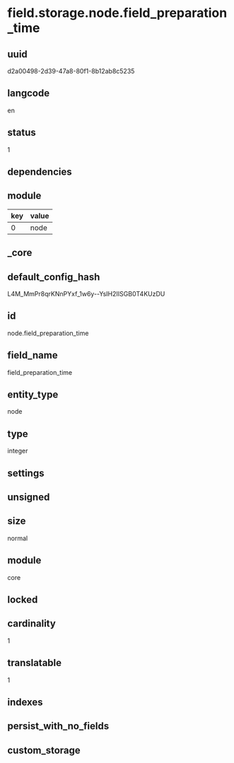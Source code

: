 # field.storage.node.field_preparation_time

## uuid
d2a00498-2d39-47a8-80f1-8b12ab8c5235

## langcode
en

## status
1

## dependencies

## module
|key|value|
|-|-|
|0|node|


## _core

## default_config_hash
L4M_MmPr8qrKNnPYxf_1w6y--YsIH2IISGB0T4KUzDU

## id
node.field_preparation_time

## field_name
field_preparation_time

## entity_type
node

## type
integer

## settings

## unsigned


## size
normal

## module
core

## locked


## cardinality
1

## translatable
1

## indexes


## persist_with_no_fields


## custom_storage

